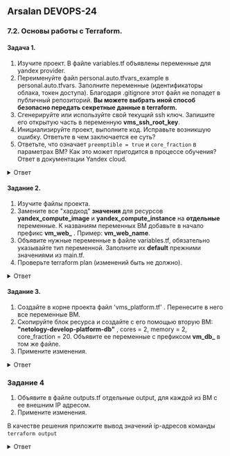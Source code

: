 ## Arsalan DEVOPS-24

### 7.2. Основы работы с Terraform.

#### Задача 1.

1. Изучите проект. В файле variables.tf объявлены переменные для yandex provider.
2. Переименуйте файл personal.auto.tfvars_example в personal.auto.tfvars. Заполните переменные (идентификаторы облака, токен доступа). Благодаря .gitignore этот файл не попадет в публичный репозиторий. **Вы можете выбрать иной способ безопасно передать секретные данные в terraform.**
3. Сгенерируйте или используйте свой текущий ssh ключ. Запишите его открытую часть в переменную **vms_ssh_root_key**.
4. Инициализируйте проект, выполните код. Исправьте возникшую ошибку. Ответьте в чем заключается ее суть?
5. Ответьте, что означает ```preemptible = true``` и ```core_fraction``` в параметрах ВМ? Как это может пригодится в процессе обучения? Ответ в документации Yandex cloud.

<details>
<summary>Ответ</summary>

![task1_1.png](72%2Ftask1_1.png)
![task1_2.png](72%2Ftask1_2.png)

[**preemptible = true**](https://cloud.yandex.ru/docs/compute/concepts/preemptible-vm)
[**core_fraction**](https://cloud.yandex.ru/docs/compute/concepts/performance-levels)
</details>

#### Задание 2.

1. Изучите файлы проекта.
2. Замените все "хардкод" **значения** для ресурсов **yandex_compute_image** и **yandex_compute_instance** на **отдельные** переменные. К названиям переменных ВМ добавьте в начало префикс **vm_web_** .  Пример: **vm_web_name**.
2. Объявите нужные переменные в файле variables.tf, обязательно указывайте тип переменной. Заполните их **default** прежними значениями из main.tf. 
3. Проверьте terraform plan (изменений быть не должно).

<details>
<summary>Ответ</summary>

variables.tf:
```yaml
###cloud vars

variable "sa_key_file" {
  type        = string
  default     = "key.json"
  description = "Service account key file"
}

/* variable "token" {
  type        = string
  description = "OAuth-token; https://cloud.yandex.ru/docs/iam/concepts/authorization/oauth-token"
}*/

variable "cloud_id" {
  type        = string
  description = "https://cloud.yandex.ru/docs/resource-manager/operations/cloud/get-id"
}

variable "folder_id" {
  type        = string
  description = "https://cloud.yandex.ru/docs/resource-manager/operations/folder/get-id"
}

variable "default_zone" {
  type        = string
  default     = "ru-central1-a"
  description = "https://cloud.yandex.ru/docs/overview/concepts/geo-scope"
}
variable "default_cidr" {
  type        = list(string)
  default     = ["10.0.1.0/24"]
  description = "https://cloud.yandex.ru/docs/vpc/operations/subnet-create"
}

variable "vpc_name" {
  type        = string
  default     = "develop"
  description = "VPC network & subnet name"
}

###ssh vars

variable "vms_ssh_root_key" {
  type        = string
  default     = "ssh key"
  description = "ssh-keygen -t ed25519"
}

variable "image_name" {
  type    = string
  default = "ubuntu-2004-lts"
  description = "Image relase name"
}

variable "vm_web_name" {
  type    = string
  default = "netology-develop-platform-web"
  description = "Instance name"
}

variable "vm_web_platform" {
  type    = string
  default = "standard-v1"
  description = "Platform name"
}

variable "vm_web_cores" {
  type    = number
  default = 2
  description = "Count cores"
}

variable "vm_web_memory" {
  type    = number
  default = 1
  description = "RAM"
}

variable "vm_web_fraction" {
  type    = number
  default = 5
  description = "Core fraction"
}

```

main.tf:
```yaml
resource "yandex_vpc_network" "develop" {
  name = var.vpc_name
}

resource "yandex_vpc_subnet" "develop" {
  name           = var.vpc_name
  zone           = var.default_zone
  network_id     = yandex_vpc_network.develop.id
  v4_cidr_blocks = var.default_cidr
}

data "yandex_compute_image" "ubuntu" {
  family = var.image_name
}

resource "yandex_compute_instance" "platform" {
  name        = var.vm_web_name
  platform_id = var.vm_web_platform
  resources {
    cores         = var.vm_web_cores
    memory        = var.vm_web_memory
    core_fraction = var.vm_web_fraction
  }
  boot_disk {
    initialize_params {
      image_id = data.yandex_compute_image.ubuntu.image_id
    }
  }
  scheduling_policy {
    preemptible = true
  }
  network_interface {
    subnet_id = yandex_vpc_subnet.develop.id
    nat       = true
  }
  metadata = {
    serial-port-enable = 1
    ssh-keys           = var.vms_ssh_root_key
  }
}

```
</details>

#### Задание 3.

1. Создайте в корне проекта файл 'vms_platform.tf' . Перенесите в него все переменные ВМ.
2. Скопируйте блок ресурса и создайте с его помощью вторую ВМ: **"netology-develop-platform-db"** ,  cores  = 2, memory = 2, core_fraction = 20. Объявите ее переменные с префиксом **vm_db_** в том же файле.
3. Примените изменения.

<details>
<summary>Ответ</summary>

vms_platform.tf:
```commandline
### **** vm_web ****

variable "vm_web_name" {
  type    = string
  default = "netology-develop-platform-web"
  description = "Instance name"
}

variable "vm_web_platform" {
  type    = string
  default = "standard-v1"
  description = "Platform name"
}

variable "vm_web_cores" {
  type    = number
  default = 2
  description = "Count cores"
}

variable "vm_web_memory" {
  type    = number
  default = 1
  description = "RAM"
}

variable "vm_web_fraction" {
  type    = number
  default = 5
  description = "Core fraction"
}

### **** vm_db ****

variable "vm_db_name" {
  type    = string
  default = "netology-develop-platform-db"
  description = "Instance name"
}

variable "vm_db_platform" {
  type    = string
  default = "standard-v1"
  description = "Platform name"
}

variable "vm_db_cores" {
  type    = number
  default = 2
  description = "Count cores"
}

variable "vm_db_memory" {
  type    = number
  default = 2
  description = "RAM"
}

variable "vm_db_fraction" {
  type    = number
  default = 20
  description = "Core fraction"
}
```
main.tf:
```commandline
resource "yandex_vpc_network" "develop" {
  name = var.vpc_name
}

resource "yandex_vpc_subnet" "develop" {
  name           = var.vpc_name
  zone           = var.default_zone
  network_id     = yandex_vpc_network.develop.id
  v4_cidr_blocks = var.default_cidr
}

data "yandex_compute_image" "ubuntu" {
  family = var.image_name
}

resource "yandex_compute_instance" "vm_web" {
  name        = var.vm_web_name
  platform_id = var.vm_web_platform
  resources {
    cores         = var.vm_web_cores
    memory        = var.vm_web_memory
    core_fraction = var.vm_web_fraction
  }
  boot_disk {
    initialize_params {
      image_id = data.yandex_compute_image.ubuntu.image_id
    }
  }
  scheduling_policy {
    preemptible = true
  }
  network_interface {
    subnet_id = yandex_vpc_subnet.develop.id
    nat       = true
  }
  metadata = {
    serial-port-enable = 1
    ssh-keys           = var.vms_ssh_root_key
  }
}

resource "yandex_compute_instance" "vm_db" {
  name        = var.vm_db_name
  platform_id = var.vm_db_platform
  resources {
    cores         = var.vm_db_cores
    memory        = var.vm_db_memory
    core_fraction = var.vm_db_fraction
  }
  boot_disk {
    initialize_params {
      image_id = data.yandex_compute_image.ubuntu.image_id
    }
  }
  scheduling_policy {
    preemptible = true
  }
  network_interface {
    subnet_id = yandex_vpc_subnet.develop.id
    nat       = true
  }
  metadata = {
    serial-port-enable = 1
    ssh-keys           = var.vms_ssh_root_key
  }
}
```
Скрин выполнения:
![task3.png](72%2Ftask3.png)

</details>


### Задание 4

1. Объявите в файле outputs.tf отдельные output, для каждой из ВМ с ее внешним IP адресом.
2. Примените изменения.

В качестве решения приложите вывод значений ip-адресов команды ```terraform output```

<details>
<summary>Ответ</summary>

outputs.tf:
```commandline
output "external_ip_address_vm_web" {
  value = "${yandex_compute_instance.vm_web.network_interface.0.nat_ip_address}"
}

output "external_ip_address_vm_db" {
  value = "${yandex_compute_instance.vm_db.network_interface.0.nat_ip_address}"
}
```

скрин:

![task4.png](72%2Ftask4.png)

</details>